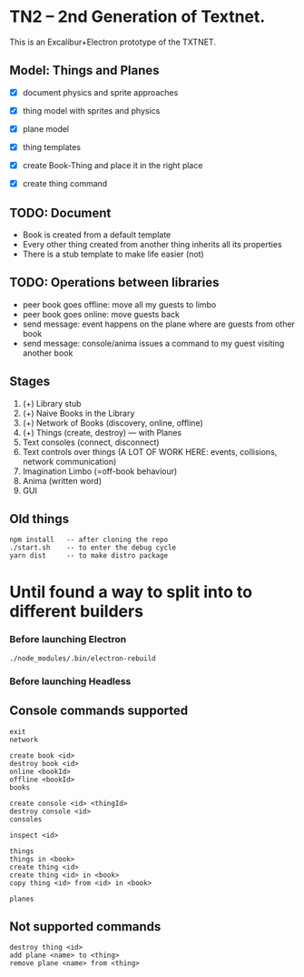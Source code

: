 # TN2 – 2nd Generation of Textnet.

This is an Excalibur+Electron prototype of the TXTNET.


## Model: Things and Planes
* [x] document physics and sprite approaches
* [x] thing model with sprites and physics
* [x] plane model
* [x] thing templates
* [x] create Book-Thing and place it in the right place
* [x] create thing command



## TODO: Document
- Book is created from a default template
- Every other thing created from another thing inherits all its properties
- There is a stub template to make life easier (not)



## TODO: Operations between libraries
- peer book goes offline: move all my guests to limbo
- peer book goes online: move guests back
- send message: event happens on the plane where are guests from other book
- send message: console/anima issues a command to my guest visiting another book



## Stages
1. (+) Library stub
2. (+) Naive Books in the Library
3. (+) Network of Books (discovery, online, offline)
5. (+) Things (create, destroy) — with Planes
6. Text consoles (connect, disconnect)
7. Text controls over things (A LOT OF WORK HERE: events, collisions, network communication)
8. Imagination Limbo (=off-book behaviour)
9. Anima (written word)
10. GUI


## Old things
    npm install   -- after cloning the repo
    ./start.sh    -- to enter the debug cycle
    yarn dist     -- to make distro package

# Until found a way to split into to different builders
### Before launching Electron
    ./node_modules/.bin/electron-rebuild
### Before launching Headless


## Console commands supported
    exit
    network

    create book <id>
    destroy book <id>
    online <bookId>
    offline <bookId>
    books

    create console <id> <thingId>
    destroy console <id>
    consoles

    inspect <id>

    things
    things in <book>
    create thing <id>
    create thing <id> in <book>
    copy thing <id> from <id> in <book>

    planes

## Not supported commands
    destroy thing <id>
    add plane <name> to <thing>
    remove plane <name> from <thing>
